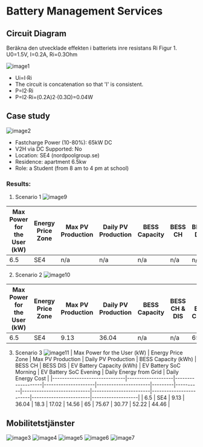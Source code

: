 # Battery Management Services

## Circuit Diagram

Beräkna den utvecklade effekten i batteriets inre resistans Ri
Figur 1. U0=1.5V, I=0.2A, Ri=0.3Ohm

![image1](https://github.com/niuniu268/BatteryManagementServices/blob/master/imgs/Screenshot%202024-02-08%20at%2006.20.26.png?raw=true)

- Ui​=I⋅Ri
- The circuit is concatenation so that 'I' is consistent.
- P=I2⋅Ri​
- P=I2⋅Ri​=(0.2A)2⋅(0.3Ω)=0.04W

## Case study

![image2](https://ev-database.org/img/auto/BYD_DOLPHIN/BYD_DOLPHIN-01@2x.jpg)
- Fastcharge Power (10-80%): 65kW DC
- V2H via DC Supported: No
- Location: SE4 (nordpoolgroup.se)
- Residence: apartment 6.5kw 
- Role: a Student (from 8 am to 4 pm at school)

### Results: 

1. Scenario 1
   ![image9](https://github.com/niuniu268/BatteryManagementServices/blob/master/imgs/Screenshot%202024-02-08%20at%2009.34.06.png?raw=true)

| Max Power for the User (kW) | Energy Price Zone | Max PV Production | Daily PV Production | BESS Capacity | BESS CH | BESS DIS | EV Battery Capacity (kWh) | EV Battery SoC Morning | EV Battery SoC Evening | Daily Energy from Grid | Daily Energy Cost |
|-----------------------------|-------------------|-------------------|---------------------|---------------|---------|----------|--------------------------|------------------------|------------------------|------------------------|-------------------|
| 6.5                         | SE4               | n/a               | n/a                 | n/a           | n/a     | n/a      | 65                       | 56.38                  | 30.77                  | 73.27                  | 68.71             |

2. Scenario 2
   ![image10](https://github.com/niuniu268/BatteryManagementServices/blob/master/imgs/Screenshot%202024-02-08%20at%2009.34.17.png?raw=true)

| Max Power for the User (kW) | Energy Price Zone | Max PV Production | Daily PV Production | BESS Capacity | BESS CH & DIS | EV Battery Capacity | EV Battery SoC Morning | EV Battery SoC Evening | Daily Energy from Grid | Daily Energy Cost |
|------------------------------|-------------------|-------------------|---------------------|---------------|---------------|----------------------|------------------------|------------------------|------------------------|-------------------|
| 6.5                          | SE4               | 9.13              | 36.04               | n/a           | n/a           | 65                   | 78.37                  | 30.77                  | 56.78                  | 49.38             |

3. Scenario 3
   ![image11](https://github.com/niuniu268/BatteryManagementServices/blob/master/imgs/Screenshot%202024-02-08%20at%2009.34.40.png?raw=true)
| Max Power for the User (kW) | Energy Price Zone | Max PV Production | Daily PV Production | BESS Capacity (kWh) | BESS CH | BESS DIS | EV Battery Capacity (kWh) | EV Battery SoC Morning | EV Battery SoC Evening | Daily Energy from Grid | Daily Energy Cost |
|------------------------------|-------------------|-------------------|---------------------|----------------------|---------|----------|----------------------------|------------------------|------------------------|------------------------|-------------------|
| 6.5                          | SE4               | 9.13              | 36.04               | 18.3                 | 17.02   | 14.56    | 65                         | 75.67                  | 30.77                  | 52.22                  | 44.46             |

## Mobilitetstjänster

![image3](https://github.com/niuniu268/BatteryManagementServices/blob/master/imgs/Screenshot%202024-02-08%20at%2009.38.08.png?raw=true)
![image4](https://github.com/niuniu268/BatteryManagementServices/blob/master/imgs/Screenshot%202024-02-08%20at%2009.38.52.png?raw=true)
![image5](https://github.com/niuniu268/BatteryManagementServices/blob/master/imgs/Screenshot%202024-02-08%20at%2009.39.51.png?raw=true)
![image6](https://github.com/niuniu268/BatteryManagementServices/blob/master/imgs/Screenshot%202024-02-08%20at%2009.41.28.png?raw=true)
![image7](https://github.com/niuniu268/BatteryManagementServices/blob/master/imgs/Screenshot%202024-02-08%20at%2009.42.15.png?raw=true)